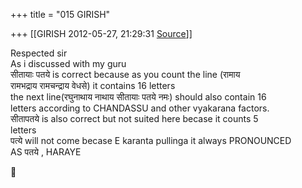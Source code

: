 +++
title = "015 GIRISH"

+++
[[GIRISH	2012-05-27, 21:29:31 [Source](https://groups.google.com/g/samskrita/c/1ecxRWwFHos)]]



Respected sir  
As i discussed with my guru  
सीतायाः पतये is correct because as you count the line (रामाय  
रामभद्राय रामचन्द्राय वेधसे) it contains 16 letters  
the next line(रघुनाथाय नाथाय सीतायाः पतये नमः) should also contain 16  
letters according to CHANDASSU and other vyakarana factors.  
सीतापतये is also correct but not suited here becase it counts 5  
letters  
पत्ये will not come becase E karanta pullinga it always PRONOUNCED  
AS पतये , HARAYE



